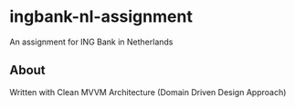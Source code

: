 # ingbank-nl-assignment
An assignment for ING Bank in Netherlands


## About
Written with Clean MVVM Architecture (Domain Driven Design Approach)
